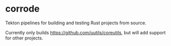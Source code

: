# corrode

Tekton pipelines for building and testing Rust projects from source.

Currently only builds https://github.com/uutils/coreutils, but will add
support for other projects.
